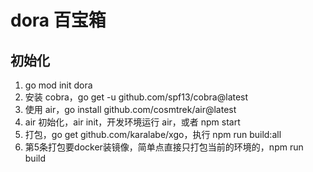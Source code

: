 # dora 百宝箱

## 初始化

1. go mod init dora
2. 安装 cobra，go get -u github.com/spf13/cobra@latest
3. 使用 air，go install github.com/cosmtrek/air@latest
4. air 初始化，air init，开发环境运行 air，或者 npm start
5. 打包，go get github.com/karalabe/xgo，执行 npm run build:all
6. 第5条打包要docker装镜像，简单点直接只打包当前的环境的，npm run build